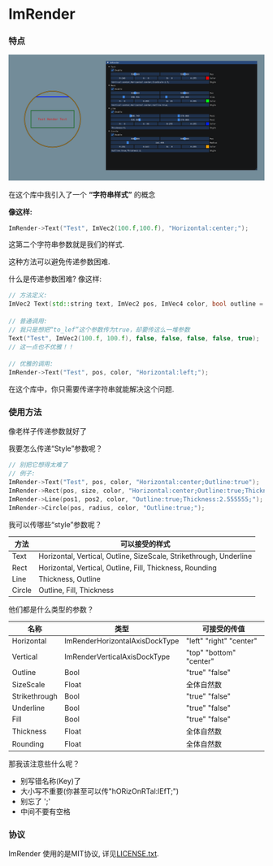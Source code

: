 # ImRender

### 特点

![show](../pics/pic_1.png)

在这个库中我引入了一个 **“字符串样式”** 的概念

**像这样:**

```c++
ImRender->Text("Test", ImVec2(100.f,100.f), "Horizontal:center;");
```

这第二个字符串参数就是我们的样式.

这种方法可以避免传递参数困难.

什么是传递参数困难? 像这样:

```c++
// 方法定义:
ImVec2 Text(std::string text, ImVec2 pos, ImVec4 color, bool outline = false, bool top_bottom_center = false, bool to_top = false, bool left_right_center = false, bool to_left = false);

// 普通调用:
// 我只是想把“to_lef”这个参数传为true，却要传这么一堆参数
Text("Test", ImVec2(100.f, 100.f), false, false, false, false, true);
// 这一点也不优雅！！

// 优雅的调用:
ImRender->Text("Test", pos, color, "Horizontal:left;");
```

在这个库中，你只需要传递字符串就能解决这个问题.

### 使用方法

像老样子传递参数就好了

我要怎么传递“Style”参数呢？

```c++
// 别把它想得太难了
// 例子:
ImRender->Text("Test", pos, color, "Horizontal:center;Outline:true");
ImRender->Rect(pos, size, color, "Horizontal:center;Outline:true;Thickness:2.f;");
ImRender->Line(pos1, pos2, color, "Outline:true;Thickness:2.555555;");
ImRender->Circle(pos, radius, color, "Outline:true;");
```

我可以传哪些“style”参数呢？

| 方法   | 可以接受的样式                                               |
| ------ | ------------------------------------------------------------ |
| Text   | Horizontal, Vertical, Outline, SizeScale, Strikethrough, Underline |
| Rect   | Horizontal, Vertical, Outline, Fill, Thickness, Rounding     |
| Line   | Thickness, Outline                                           |
| Circle | Outline, Fill, Thickness                                     |

他们都是什么类型的参数？

| 名称          | 类型                           | 可接受的传值            |
| ------------- | ------------------------------ | ----------------------- |
| Horizontal    | ImRenderHorizontalAxisDockType | "left" "right" "center" |
| Vertical      | ImRenderVerticalAxisDockType   | "top" "bottom" "center" |
| Outline       | Bool                           | "true" "false"          |
| SizeScale     | Float                          | 全体自然数              |
| Strikethrough | Bool                           | "true" "false"          |
| Underline     | Bool                           | "true" "false"          |
| Fill          | Bool                           | "true" "false"          |
| Thickness     | Float                          | 全体自然数              |
| Rounding      | Float                          | 全体自然数              |

那我该注意些什么呢？

- 别写错名称(Key)了
- 大小写不重要(你甚至可以传"hORizOnRTal:lEfT;")
- 别忘了 ';'
- 中间不要有空格

### 协议

ImRender 使用的是MIT协议, 详见[LICENSE.txt](../LICENSE.txt).
